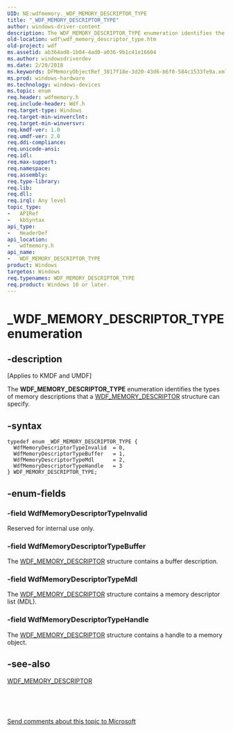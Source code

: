 ```yaml
---
UID: NE:wdfmemory._WDF_MEMORY_DESCRIPTOR_TYPE
title: "_WDF_MEMORY_DESCRIPTOR_TYPE"
author: windows-driver-content
description: The WDF_MEMORY_DESCRIPTOR_TYPE enumeration identifies the types of memory descriptions that a WDF_MEMORY_DESCRIPTOR structure can specify.
old-location: wdf\wdf_memory_descriptor_type.htm
old-project: wdf
ms.assetid: ab364ad8-1b04-4ad0-a036-9b1c41e16604
ms.author: windowsdriverdev
ms.date: 2/20/2018
ms.keywords: DFMemoryObjectRef_3817f18e-3d20-43d6-b6f0-584c1533fe9a.xml, WDF_MEMORY_DESCRIPTOR_TYPE, WDF_MEMORY_DESCRIPTOR_TYPE enumeration, WdfMemoryDescriptorTypeBuffer, WdfMemoryDescriptorTypeHandle, WdfMemoryDescriptorTypeInvalid, WdfMemoryDescriptorTypeMdl, _WDF_MEMORY_DESCRIPTOR_TYPE, kmdf.wdf_memory_descriptor_type, wdf.wdf_memory_descriptor_type, wdfmemory/WDF_MEMORY_DESCRIPTOR_TYPE, wdfmemory/WdfMemoryDescriptorTypeBuffer, wdfmemory/WdfMemoryDescriptorTypeHandle, wdfmemory/WdfMemoryDescriptorTypeInvalid, wdfmemory/WdfMemoryDescriptorTypeMdl
ms.prod: windows-hardware
ms.technology: windows-devices
ms.topic: enum
req.header: wdfmemory.h
req.include-header: Wdf.h
req.target-type: Windows
req.target-min-winverclnt: 
req.target-min-winversvr: 
req.kmdf-ver: 1.0
req.umdf-ver: 2.0
req.ddi-compliance: 
req.unicode-ansi: 
req.idl: 
req.max-support: 
req.namespace: 
req.assembly: 
req.type-library: 
req.lib: 
req.dll: 
req.irql: Any level
topic_type:
-	APIRef
-	kbSyntax
api_type:
-	HeaderDef
api_location:
-	wdfmemory.h
api_name:
-	WDF_MEMORY_DESCRIPTOR_TYPE
product: Windows
targetos: Windows
req.typenames: WDF_MEMORY_DESCRIPTOR_TYPE
req.product: Windows 10 or later.
---
```


# _WDF_MEMORY_DESCRIPTOR_TYPE enumeration


## -description


<p class="CCE_Message">[Applies to KMDF and UMDF]

The <b>WDF_MEMORY_DESCRIPTOR_TYPE</b> enumeration identifies the types of memory descriptions that a <a href="..\wdfmemory\ns-wdfmemory-_wdf_memory_descriptor.md">WDF_MEMORY_DESCRIPTOR</a> structure can specify.


## -syntax


````
typedef enum _WDF_MEMORY_DESCRIPTOR_TYPE { 
  WdfMemoryDescriptorTypeInvalid  = 0,
  WdfMemoryDescriptorTypeBuffer   = 1,
  WdfMemoryDescriptorTypeMdl      = 2,
  WdfMemoryDescriptorTypeHandle   = 3
} WDF_MEMORY_DESCRIPTOR_TYPE;
````


## -enum-fields




### -field WdfMemoryDescriptorTypeInvalid

Reserved for internal use only.


### -field WdfMemoryDescriptorTypeBuffer

The <a href="..\wdfmemory\ns-wdfmemory-_wdf_memory_descriptor.md">WDF_MEMORY_DESCRIPTOR</a> structure contains a buffer description.


### -field WdfMemoryDescriptorTypeMdl

The <a href="..\wdfmemory\ns-wdfmemory-_wdf_memory_descriptor.md">WDF_MEMORY_DESCRIPTOR</a> structure contains a memory descriptor list (MDL).


### -field WdfMemoryDescriptorTypeHandle

The <a href="..\wdfmemory\ns-wdfmemory-_wdf_memory_descriptor.md">WDF_MEMORY_DESCRIPTOR</a> structure contains a handle to a memory object.


## -see-also

<a href="..\wdfmemory\ns-wdfmemory-_wdf_memory_descriptor.md">WDF_MEMORY_DESCRIPTOR</a>



 

 

<a href="mailto:wsddocfb@microsoft.com?subject=Documentation%20feedback [wdf\wdf]:%20WDF_MEMORY_DESCRIPTOR_TYPE enumeration%20 RELEASE:%20(2/20/2018)&amp;body=%0A%0APRIVACY STATEMENT%0A%0AWe use your feedback to improve the documentation. We don't use your email address for any other purpose, and we'll remove your email address from our system after the issue that you're reporting is fixed. While we're working to fix this issue, we might send you an email message to ask for more info. Later, we might also send you an email message to let you know that we've addressed your feedback.%0A%0AFor more info about Microsoft's privacy policy, see http://privacy.microsoft.com/en-us/default.aspx." title="Send comments about this topic to Microsoft">Send comments about this topic to Microsoft</a>

